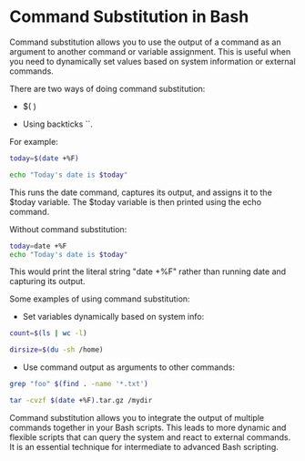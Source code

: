 # Command Substitution in Bash

Command substitution allows you to use the output of a command as an argument to another command or variable assignment. This is useful when you need to dynamically set values based on system information or external commands.

There are two ways of doing command substitution:

- $( )
  
- Using backticks ``.
  

For example:

```bash
today=$(date +%F)

echo "Today's date is $today"
```

This runs the date command, captures its output, and assigns it to the \$today variable. The $today variable is then printed using the echo command.

Without command substitution:

```bash
today=date +%F
echo "Today's date is $today"
```

This would print the literal string "date +%F" rather than running date and capturing its output.

Some examples of using command substitution:

- Set variables dynamically based on system info:

```bash
count=$(ls | wc -l) 

dirsize=$(du -sh /home)
```

- Use command output as arguments to other commands:

```bash
grep "foo" $(find . -name '*.txt')

tar -cvzf $(date +%F).tar.gz /mydir 
```

Command substitution allows you to integrate the output of multiple commands together in your Bash scripts. This leads to more dynamic and flexible scripts that can query the system and react to external commands. It is an essential technique for intermediate to advanced Bash scripting.